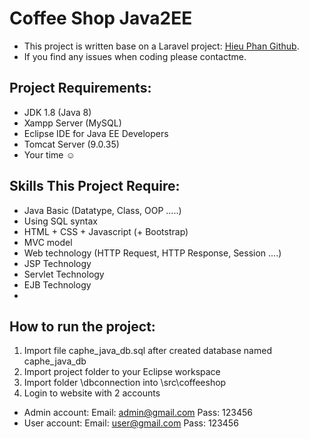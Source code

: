 # Coffee Shop Java2EE
- This project is written base on a Laravel project: [Hieu Phan Github](https://github.com/hieuphanuit/Quan_Ly_Quan_Cafe).
- If you find any issues when coding please contactme.

## Project Requirements:
- JDK 1.8 (Java 8)
- Xampp Server (MySQL)
- Eclipse IDE for Java EE Developers
- Tomcat Server (9.0.35)
- Your time :relaxed:

## Skills This Project Require:
- Java Basic (Datatype, Class, OOP .....)
- Using SQL syntax 
- HTML + CSS + Javascript (+ Bootstrap)
- MVC model
- Web technology (HTTP Request, HTTP Response, Session ....)
- JSP Technology
- Servlet Technology
- EJB Technology
- 
## How to run the project:
1. Import file caphe_java_db.sql after created database named caphe_java_db
2. Import project folder to your Eclipse workspace
3. Import folder \dbconnection into \src\coffeeshop
4. Login to website with 2 accounts
- Admin account: Email: admin@gmail.com Pass: 123456
- User account: Email: user@gmail.com Pass: 123456
